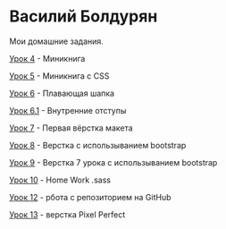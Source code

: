 

# Василий Болдурян
Мои домашние задания. 

[Урок 4](https://yesnookbye.github.io/lesson_4/ "Домашка 4") - Миникнига 

[Урок 5](https://yesnookbye.github.io/lesson_5/ "Домашка 5") - Миникнига с CSS

[Урок 6](https://yesnookbye.github.io/lesson_6/ "Домашка 6") - Плавающая шапка

[Урок 6.1](https://yesnookbye.github.io/lesson_6.1/ "Домашка 6.1") - Внутренние отступы

[Урок 7](https://yesnookbye.github.io/lesson_7/ "Домашка 7") - Первая вёрстка макета

[Урок 8](https://yesnookbye.github.io/lesson_8/ "Домашка 8") - Верстка с использыванием bootstrap 

[Урок 9](https://yesnookbye.github.io/lesson_9/ "Домашка 9") - Верстка 7 урока с использыванием bootstrap 

[Урок 10](https://github.com/YesNoOkBye/YesNoOkBye.gitHub.io/tree/master/lesson_10/ "Домашка 10") - Home Work .sass

[Урок 12](https://yesnookbye.github.io "Домашка 12") - рбота с репозиторием на GitHub

[Урок 13](https://yesnookbye.github.io/lesson_13/ "Домашка 13") - верстка Pixel Perfect
